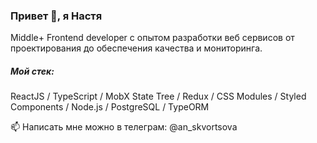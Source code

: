 ### Привет 👋, я Настя

Middle+ Frontend developer с опытом разработки веб сервисов от проектирования до обеспечения качества и мониторинга. 


##### Мой стек:  
ReactJS / TypeScript / MobX State Tree / Redux / CSS Modules / Styled Components / Node.js / PostgreSQL / TypeORM

📫 Написать мне можно в телеграм: @an_skvortsova 
